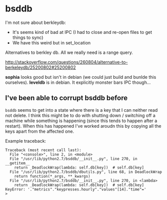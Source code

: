 # bsddb

I'm not sure about berkleydb:

- It's seems kind of bad at IPC (I had to close and re-open files to get things to sync)
- We have this weird but in set_location

Alternatives to berkley db. All we really need is a range query.

   http://stackoverflow.com/questions/260804/alternative-to-berkeleydb/25200802#25200802

**sophia** looks good but isn't in debian (we could just build and bunlde this ourselves).
**leveldb** is in debian. It explicitly monster bars IPC though...

## I've been able to corrupt bsddb before

`bsddb` seems to get into a state where there is a key that I can neither read not delete. I think this might be to do
with shutting down / switching off a machine while something is happening (since this tends to happen after a restart).
When this has happened I've worked aroudn this by copying all the keys apart from the affected one.

Example traceback:

```
Traceback (most recent call last):
  File "<console>", line 2, in <module>
  File "/usr/lib/python2.7/bsddb/__init__.py", line 270, in __getitem__
    return _DeadlockWrap(lambda: self.db[key])  # self.db[key]
  File "/usr/lib/python2.7/bsddb/dbutils.py", line 68, in DeadlockWrap
    return function(*_args, **_kwargs)
  File "/usr/lib/python2.7/bsddb/__init__.py", line 270, in <lambda>
    return _DeadlockWrap(lambda: self.db[key])  # self.db[key]
KeyError: '."metrics"."keypresses.hourly"."values"[14]."time"='
>
```



